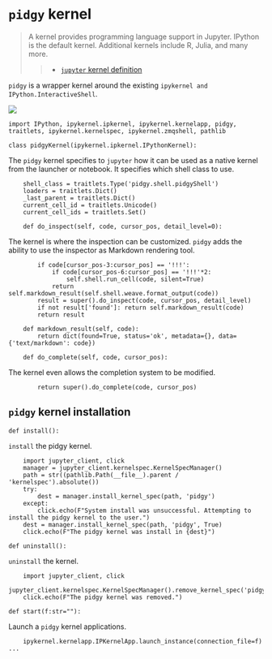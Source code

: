 # `pidgy` kernel

> A kernel provides programming language support in Jupyter. IPython is the default kernel. Additional kernels include R, Julia, and many more.
>
> > - [`jupyter` kernel definition](https://jupyter.readthedocs.io/en/latest/glossary.html#term-kernel)

`pidgy` is a wrapper kernel around the
existing `ipykernel and IPython.InteractiveShell`.

![](https://jupyter.readthedocs.io/en/latest/_images/other_kernels.png)

    import IPython, ipykernel.ipkernel, ipykernel.kernelapp, pidgy, traitlets, ipykernel.kernelspec, ipykernel.zmqshell, pathlib

    class pidgyKernel(ipykernel.ipkernel.IPythonKernel):

The `pidgy` kernel specifies to `jupyter` how it can be used as a native kernel from
the launcher or notebook. It specifies which shell class to use.

        shell_class = traitlets.Type('pidgy.shell.pidgyShell')
        loaders = traitlets.Dict()
        _last_parent = traitlets.Dict()
        current_cell_id = traitlets.Unicode()
        current_cell_ids = traitlets.Set()

        def do_inspect(self, code, cursor_pos, detail_level=0):

The kernel is where the inspection can be customized. `pidgy` adds the ability to use
the inspector as Markdown rendering tool.

            if code[cursor_pos-3:cursor_pos] == '!!!':
                if code[cursor_pos-6:cursor_pos] == '!!!'*2:
                    self.shell.run_cell(code, silent=True)
                return self.markdown_result(self.shell.weave.format_output(code))
            result = super().do_inspect(code, cursor_pos, detail_level)
            if not result['found']: return self.markdown_result(code)
            return result

        def markdown_result(self, code):
            return dict(found=True, status='ok', metadata={}, data={'text/markdown': code})

        def do_complete(self, code, cursor_pos):

The kernel even allows the completion system to be modified.

            return super().do_complete(code, cursor_pos)

## `pidgy` kernel installation

    def install():

`install` the pidgy kernel.

        import jupyter_client, click
        manager = jupyter_client.kernelspec.KernelSpecManager()
        path = str((pathlib.Path(__file__).parent / 'kernelspec').absolute())
        try:
            dest = manager.install_kernel_spec(path, 'pidgy')
        except:
            click.echo(F"System install was unsuccessful. Attempting to install the pidgy kernel to the user.")
        dest = manager.install_kernel_spec(path, 'pidgy', True)
        click.echo(F"The pidgy kernel was install in {dest}")

<!---->

    def uninstall():

`uninstall` the kernel.

        import jupyter_client, click
        jupyter_client.kernelspec.KernelSpecManager().remove_kernel_spec('pidgy')
        click.echo(F"The pidgy kernel was removed.")

<!---->

    def start(f:str=""):

Launch a `pidgy` kernel applications.

        ipykernel.kernelapp.IPKernelApp.launch_instance(connection_file=f)
    ...
